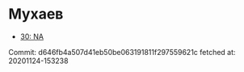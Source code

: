 # Мухаев
- [30: NA](30.md)

Commit: d646fb4a507d41eb50be063191811f297559621c
 fetched at: 20201124-153238
